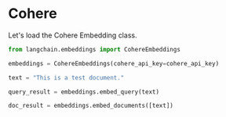 # Cohere

Let's load the Cohere Embedding class.

<!-- WARNING: THIS FILE WAS AUTOGENERATED! DO NOT EDIT! Instead, edit the notebook w/the location & name as this file. -->


```python
from langchain.embeddings import CohereEmbeddings
```


```python
embeddings = CohereEmbeddings(cohere_api_key=cohere_api_key)
```


```python
text = "This is a test document."
```


```python
query_result = embeddings.embed_query(text)
```


```python
doc_result = embeddings.embed_documents([text])
```
